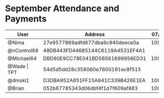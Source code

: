 # September Attendance and Payments 


| User      | Address | 07/09 | 14/09 | 21/09 | 28/09 |
|-----------| -------- | -------- |-------|-------|-------|
| @Nima | 27e9577869adfd677dba9c940deece0a	| 10000 | 10000 | 10000 ||
| @nControl88 | 48DB443FD44685144C6119A4531EF4A1	|  | 10000 | | 10000 |
| @Michael64 | DBD90E9CC78E041BD5B561699956ED31	| 10000 | 10000 | ||
| @Wade \| TPT     | 54d5d5dd28c358060e7600191ec8f515     | | 10000|10000|10000|
| @dmski1   | D3DBA952A851FF15A841C339B426E1EA| 10000 |10000|10000|10000|
| @Brian | 052b67785343d06dbf4f1d7f609af883 | 10000 | 10000 | 10000 ||